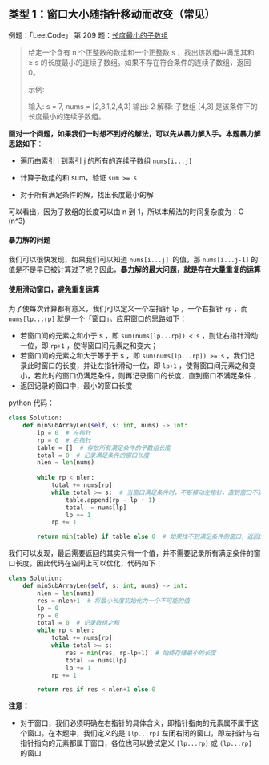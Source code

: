 ## 类型 1：窗口大小随指针移动而改变（常见）

例题：「LeetCode」 第 209 题：[长度最小的子数组](https://leetcode-cn.com/problems/minimum-size-subarray-sum/)

> 给定一个含有 n 个正整数的数组和一个正整数 s ，找出该数组中满足其和 ≥ s 的长度最小的连续子数组。如果不存在符合条件的连续子数组，返回 0。
>
> 示例: 
>
> 输入: s = 7, nums = [2,3,1,2,4,3]
> 输出: 2
> 解释: 子数组 [4,3] 是该条件下的长度最小的连续子数组。

**面对一个问题，如果我们一时想不到好的解法，可以先从暴力解入手。本题暴力解思路如下**：

* 遍历由索引 i 到索引 j 的所有的连续子数组  `nums[i...j]`

* 计算子数组的和 sum，验证  `sum >= s`

* 对于所有满足条件的解，找出长度最小的解


可以看出，因为子数组的长度可以由 n 到 1，所以本解法的时间复杂度为：O (n^3)

#### 暴力解的问题

我们可以很快发现，如果我们可以知道 `nums[i...j] `的值，那 `nums[i...j-1]` 的值是不是早已被计算过了呢？因此，**暴力解的最大问题，就是存在大量重复的运算**

#### 使用滑动窗口，避免重复运算

为了使每次计算都有意义，我们可以定义一个左指针 `lp` ，一个右指针 `rp`  ，而 `nums[lp...rp]` 就是一个「窗口」。应用窗口的思路如下：

* 若窗口间的元素之和小于 s ，即 `sum(nums[lp...rp]) < s` ，则让右指针滑动一位，即 `rp+1` ，使得窗口间元素之和变大；
* 若窗口间的元素之和大于等于于 s ，即 `sum(nums[lp...rp]) >= s` ，我们记录此时窗口的长度，并让左指针滑动一位，即 `lp+1` ，使得窗口间元素之和变小，若此时的窗口仍满足条件，则再记录窗口的长度，直到窗口不满足条件；
* 返回记录的窗口中，最小的窗口长度

python 代码：

```python
class Solution:
    def minSubArrayLen(self, s: int, nums) -> int:
        lp = 0  # 左指针
        rp = 0  # 右指针
        table = []  # 存放所有满足条件的子数组长度
        total = 0  # 记录满足条件的窗口长度
        nlen = len(nums)
        
        while rp < nlen:
            total += nums[rp]
            while total >= s:  # 当窗口满足条件时，不断移动左指针，直到窗口不满足条件
                table.append(rp - lp + 1)
                total -= nums[lp]
                lp += 1
            rp += 1

        return min(table) if table else 0  # 如果找不到满足条件的窗口，返回0
```

我们可以发现，最后需要返回的其实只有一个值，并不需要记录所有满足条件的窗口长度，因此代码在空间上可以优化，代码如下：

```python
class Solution:
    def minSubArrayLen(self, s: int, nums) -> int:
        nlen = len(nums)
        res = nlen+1  # 将最小长度初始化为一个不可能的值
        lp = 0
        rp = 0
        total = 0  # 记录数组之和
        while rp < nlen:
            total += nums[rp]
            while total >= s:
                res = min(res, rp-lp+1)  # 始终存储最小的长度
                total -= nums[lp]
                lp += 1
            rp += 1

        return res if res < nlen+1 else 0
```

**注意：**

* 对于窗口，我们必须明确左右指针的具体含义，即指针指向的元素属不属于这个窗口。在本题中，我们定义的是 `[lp...rp]` 左闭右闭的窗口，即左指针与右指针指向的元素都属于窗口，各位也可以尝试定义 `[lp...rp)` 或 `(lp...rp]` 的窗口
